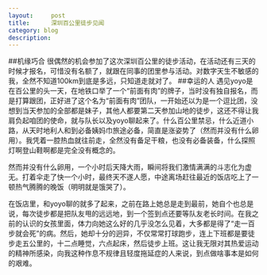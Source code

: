 ```yaml
---
layout:     post
title:      深圳百公里徒步见闻
category: blog
description: 
---
```

##机缘巧合
很偶然的机会参加了这次深圳百公里的徒步活动，在活动还有三天的时候才报名，可惜没有名额了，就跟在同事的团里参与活动。对数字天生不敏感的我，全然不知道100km到底是多远，只知道走就对了。
##幸运的人
遇见yoyo是在百公里的头一天，在地铁口举了一个“前面有肉”的牌子，当时没有独自报名，而是打算跟团，正好进了这个名为“前面有肉”团队，一开始还以为是一个逗比团，没想到当天参加的全部都是妹子，其他人都要第二天参加山地的徒步，这还不得让我肩负起咱团的使命，就与队长以及yoyo聊起来了。什么百公里禁忌，什么近道小路，从天时地利人和到必备姨妈巾旅途必备，简直是涨姿势了（然而并没有什么卵用）。我凭着一腔热血就往前走，全然没有备足干粮，也没有必备装备，什么探照灯啊登山鞋啊都是完全没有概念的。

然而并没有什么卵用，一个小时后天降大雨，瞬间将我们激情满满的斗志化为虚无。打着伞走了快一个小时，最终天不遂人愿，中途离场赶往最近的饭店吃上了一顿热气腾腾的晚饭（明明就是饿哭了）。

在饭店里，和yoyo聊的就多了起来，之前在路上她总是走到最前，她自个也总是说，每次徒步都是把队友甩的远远地，到一个签到点还要等队友老长时间。在我之前的认识的女孩里面，体力向她这么好的几乎没怎么见着，大多都是得了“走一百步就会死”的病。然后，她却十分的迥异，不仅常常打球跑步，连上下班都是要徒步走五公里的，十二点睡觉，六点起床，然后徒步上班。这让我无限对其热爱运动的精神所感染，向我这种作息不规律且轻度拖延症的人来说，到点做啥事本是如何的艰难。


















